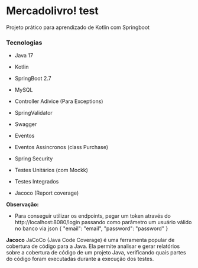 # Mercadolivro! test
Projeto prático para aprendizado de Kotlin com Springboot

### Tecnologias
- Java 17

- Kotlin

- SpringBoot 2.7

- MySQL

- Controller Adivice (Para Exceptions)

- SpringValidator

- Swagger

- Eventos

- Eventos Assincronos (class Purchase)

- Spring Security

- Testes Unitários (com Mockk)

- Testes Integrados

- Jacoco (Report coverage)

**Observação:**
- Para conseguir utilizar os endpoints, pegar um token através do http://localhost:8080/login
passando como parâmetro um usuário válido no banco via json
{
"email": "email",
"password": "password"
}

**Jacoco**
JaCoCo (Java Code Coverage) é uma ferramenta popular de cobertura de código para a Java. Ela permite analisar e gerar relatórios sobre a cobertura de código de um projeto Java, verificando quais partes do código foram executadas durante a execução dos testes.
